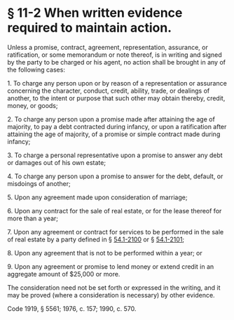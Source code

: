 # § 11-2 When written evidence required to maintain action.

<p>Unless a promise, contract, agreement, representation, assurance, or ratification, or some memorandum or note thereof, is in writing and signed by the party to be charged or his agent, no action shall be brought in any of the following cases:</p><p>1. To charge any person upon or by reason of a representation or assurance concerning the character, conduct, credit, ability, trade, or dealings of another, to the intent or purpose that such other may obtain thereby, credit, money, or goods;</p><p>2. To charge any person upon a promise made after attaining the age of majority, to pay a debt contracted during infancy, or upon a ratification after attaining the age of majority, of a promise or simple contract made during infancy;</p><p>3. To charge a personal representative upon a promise to answer any debt or damages out of his own estate;</p><p>4. To charge any person upon a promise to answer for the debt, default, or misdoings of another;</p><p>5. Upon any agreement made upon consideration of marriage;</p><p>6. Upon any contract for the sale of real estate, or for the lease thereof for more than a year;</p><p>7. Upon any agreement or contract for services to be performed in the sale of real estate by a party defined in § <a href='http://law.lis.virginia.gov/vacode/54.1-2100/'>54.1-2100</a> or § <a href='http://law.lis.virginia.gov/vacode/54.1-2101/'>54.1-2101</a>;</p><p>8. Upon any agreement that is not to be performed within a year; or</p><p>9. Upon any agreement or promise to lend money or extend credit in an aggregate amount of $25,000 or more.</p><p>The consideration need not be set forth or expressed in the writing, and it may be proved (where a consideration is necessary) by other evidence.</p><p>Code 1919, § 5561; 1976, c. 157; 1990, c. 570.</p>